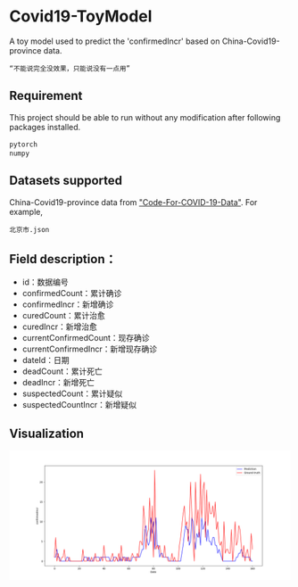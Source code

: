 # Covid19-ToyModel
A toy model used to predict the 'confirmedIncr' based on China-Covid19-province data.  
```
“不能说完全没效果，只能说没有一点用”
```

## Requirement
This project should be able to run without any modification after following packages installed.  
```
pytorch
numpy
```

## Datasets supported
China-Covid19-province data from ["Code-For-COVID-19-Data"](https://github.com/eAzure/Code-For-COVID-19-Data). For example,
```
北京市.json
```

## Field description：
- id：数据编号
- confirmedCount：累计确诊
- confirmedIncr：新增确诊
- curedCount：累计治愈
- curedIncr：新增治愈
- currentConfirmedCount：现存确诊
- currentConfirmedIncr：新增现存确诊
- dateId：日期
- deadCount：累计死亡
- deadIncr：新增死亡
- suspectedCount：累计疑似
- suspectedCountIncr：新增疑似

## Visualization
![](https://github.com/jayeew/Covid19-ToyModel/blob/main/pic/beijing.png)
